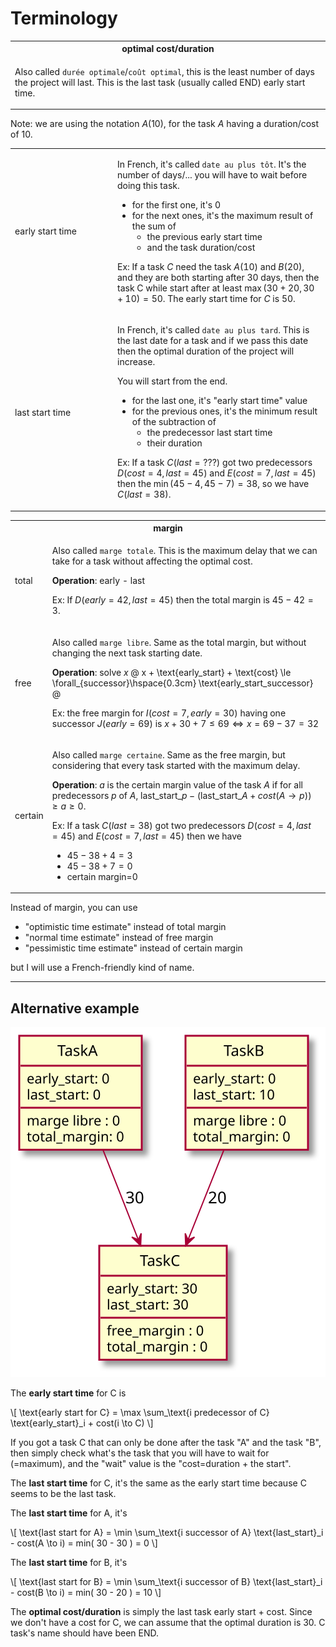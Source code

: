 # Terminology

<table class="table table-bordered table-striped border-dark">
<tr><th>optimal cost/duration</th></tr>
<tr><td>

Also called `durée optimale`/`coût optimal`, this is the least number of days the project will last. This is the last task (usually called END) early start time.
</td></tr></table>

Note: we are using the notation $A(10)$, for the task $A$ having a duration/cost of $10$.

<table class="table table-bordered table-striped border-dark">
<tr><td style="min-width: 150px;">early start time</td><td>

In French, it's called `date au plus tôt`. It's the number of days/... you will have to wait before doing this task.

* for the first one, it's 0
* for the next ones, it's the maximum result of the sum of
  * the previous early start time
  * and the task duration/cost

Ex: If a task $C$ need the task $A(10)$ and $B(20)$, and they are both starting after 30 days, then the task C while start after at least $\max(30+20, 30+10)=50$. The early start time for $C$ is $50$.
</td></tr>
<tr><td>last start time</td><td>

In French, it's called `date au plus tard`. This is the last date for a task and if we pass this date then the optimal duration of the project will increase.

You will start from the end.

* for the last one, it's "early start time" value
* for the previous ones, it's the minimum result of the subtraction of
  * the predecessor last start time
  * their duration

Ex: If a task $C(last=???)$ got two predecessors $D(cost=4, last=45)$ and $E(cost=7, last=45)$ then the $\min(45-4,45-7)=38$, so we have $C(last=38)$.
</td></tr>
</table>

<table class="table table-bordered table-striped border-dark">
<tr><th colspan="2">margin</th></tr>
<tr><td>total</td><td>

Also called `marge totale`. This is the maximum delay that we can take for a task without affecting the optimal cost.

**Operation**: early - last

Ex: If $D(early=42, last=45)$ then the total margin is $45-42=3$.
</td></tr>
<tr><td>free</td><td>

Also called `marge libre`. Same as the total margin, but without changing the next task starting date.

**Operation**: solve $x$
@
x + \text{early_start} + \text{cost} \le \forall_{successor}\hspace{0.3cm} \text{early_start_successor}
@

Ex: the free margin for $I(cost=7, early=30)$ having one successor $J(early=69)$ is $x + 30 + 7 \le 69 \Leftrightarrow x = 69-37=32$
</td></tr>
<tr><td>certain</td><td>

Also called `marge certaine`. Same as the free margin, but considering that every task started with the maximum delay.

**Operation**: $a$ is the certain margin value of the task $A$ if for all predecessors $p$ of $A$, $\text{last_start}\_p - (\text{last_start}\_A + cost(A \to p)) \ge a \ge 0$.

Ex: If a task $C(last=38)$ got two predecessors $D(cost=4, last=45)$ and $E(cost=7, last=45)$ then we have

* $45-38+4=3$
* $45-38+7=0$
* certain margin=0
</td></tr>
</table>

Instead of margin, you can use

* "optimistic time estimate" instead of total margin
* "normal time estimate" instead of free margin
* "pessimistic time estimate" instead of certain margin

but I will use a French-friendly kind of name.

<hr class="sr">

## Alternative example

![](images/terminology.svg)

The **early start time** for C is

<div>
\[
\text{early start for C} 
= \max \sum_\text{i predecessor of C} \text{early_start}_i + cost(i \to C)
\]
</div>

If you got a task C that can only be done after the task "A" and the task "B", then simply check what's the task that you will have to wait for (=maximum), and the "wait" value is the "cost=duration + the start".

The **last start time** for C, it's the same as the early start time because C seems to be the last task.

The **last start time** for A, it's 

<div>
\[
\text{last start for A} 
= \min \sum_\text{i successor of A}
\text{last_start}_i - cost(A \to i)
= min( 30 - 30 ) = 0 
\]
</div>

The **last start time** for B, it's

<div>
\[
\text{last start for B} 
= \min \sum_\text{i successor of B}
\text{last_start}_i - cost(B \to i)
= min( 30 - 20 ) = 10 
\]
</div>

The **optimal cost/duration** is simply the last task early start + cost. Since we don't have a cost for C, we can assume that the optimal duration is $30$. C task's name should have been END.